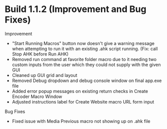 # Build 1.1.2 (Improvement and Bug Fixes)
Improvement
* "Start Running Macros" button now doesn't give a warning message when attempting to run it with an existing .ahk script running. (Fix: call Stop AHK before Run AHK)
* Removed run command at favorite folder macro due to it needing two custom inputs from the user which they could not supply with the given GUI
* Cleaned up GUI grid and layout
* Removed Debug dropdown and debug console window on final app.exe file
* Added error popup messages on existing return checks in Create Encoder Macro Window
* Adjusted instructions label for Create Website macro URL form input

Bug Fixes
* Fixed issue with Media Previous macro not showing up on .ahk file

